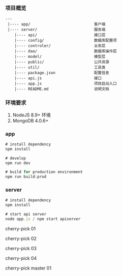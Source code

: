 ### 项目概览

```
---
 |---- app/                            客户端            
 |---- server/                         服务端     
    |---- api/                         接口层           
    |---- config/                      数据库配置项            
    |---- controler/                   业务层        
    |---- dao/                         数据库操作层        
    |---- model/                       模型层      
    |---- public/                      公共资源     
    |---- util/                        工具类       
    |---- package.json                 配置信息            
    |---- api.js                       接口     
    |---- app.js                       项目启动入口          
    |---- README.md                    说明文档     
```

### 环境要求

1. NodeJS 8.9+ 环境
2. MongoDB 4.0.6+


### app
```js
# install dependency
npm install

# develop
npm run dev

# build for production environment
npm run build:prod
```

### server
```js
# install dependency
npm install

# start api server
node app.js / npm start apiserver
```

cherry-pick 01

cherry-pick 02

cherry-pick 03

cherry-pick 04

cherry-pick master 01
